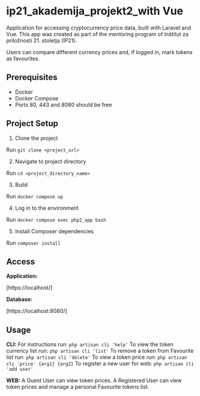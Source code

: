 # ip21_akademija_projekt2_with Vue

Application for accessing cryptocurrency price data, built with Laravel and Vue.
This app was created as part of the mentoring program of Inštitut za priložnosti 21. stoletja (IP21).

Users can compare different currency prices and, if logged in, mark tokens as favourites.

## Prerequisites

-   Docker
-   Docker Compose
-   Ports 80, 443 and 8080 should be free

## Project Setup

1. Clone the project

Run `git clone <project_url>`

2. Navigate to project directory

Run `cd <project_directory_name>`

3. Build

Run `docker compose up`

4. Log in to the environment

Run `docker compose exec php2_app bash`

5. Install Composer dependencies

Run `composer install`

## Access

**Application:**

[https://localhost/]

**Database:**

[https://localhost:8080/]

## Usage

**CLI:**
For instructions run: `php artisan cli 'help'`
To view the token currency list run: `php artisan cli 'list'`
To remove a token from Favourite list run: `php artisan cli 'delete'`
To view a token price run: `php artisan cli 'price' {arg1} {arg2}`
To register a new user for web: `php artisan cli 'add user'`

**WEB:**
A Guest User can view token prices.
A Registered User can view token prices and manage a personal Favourite tokens list.
